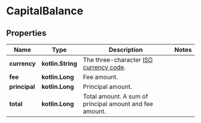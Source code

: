 
# CapitalBalance

## Properties
Name | Type | Description | Notes
------------ | ------------- | ------------- | -------------
**currency** | **kotlin.String** | The three-character [ISO currency code](https://docs.adyen.com/development-resources/currency-codes). | 
**fee** | **kotlin.Long** | Fee amount. | 
**principal** | **kotlin.Long** | Principal amount. | 
**total** | **kotlin.Long** | Total amount. A sum of principal amount and fee amount. | 



